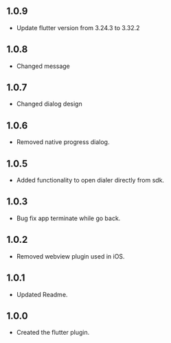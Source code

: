 ## 1.0.9

- Update flutter version from 3.24.3 to 3.32.2

## 1.0.8

- Changed message

## 1.0.7

- Changed dialog design

## 1.0.6

- Removed native progress dialog.

## 1.0.5

- Added functionality to open dialer directly from sdk.

## 1.0.3

- Bug fix app terminate while go back.

## 1.0.2

- Removed webview plugin used in iOS.

## 1.0.1

- Updated Readme.

## 1.0.0

- Created the flutter plugin.
